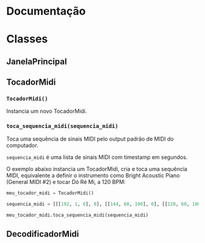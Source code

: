 # Documentação 

# Classes
## JanelaPrincipal

## TocadorMidi
### `TocadorMidi()`

Instancia um novo TocadorMidi.

### `toca_sequencia_midi(sequencia_midi)`

Toca uma sequência de sinais MIDI pelo output padrão de MIDI do computador.

`sequencia_midi` é uma lista de sinais MIDI com timestamp em segundos. 

O exemplo abaixo instancia um TocadorMidi, cria e toca uma sequência MIDI, equivalente a definir o instrumento como Bright Acoustic Piano (General MIDI #2) e tocar Dó Ré Mi, a 120 BPM:
```python
meu_tocador_midi = TocadorMidi()

sequencia_midi = [[[192, 1, 0], 0], [[144, 60, 100], 0], [[128, 60, 100], 500.0], [[144, 62, 100], 500.0], [[128, 62, 100], 1000.0], [[144, 64, 100], 1000.0], [[128, 64, 100], 1500.0]]

meu_tocador_midi.toca_sequencia_midi(sequencia_midi)
```
## DecodificadorMidi
